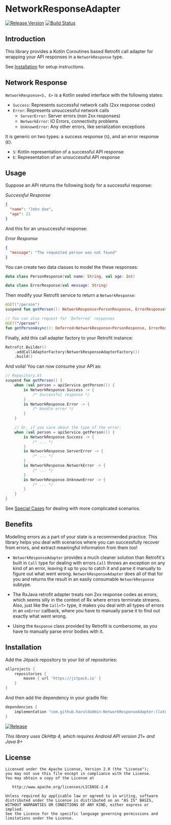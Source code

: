 # NetworkResponseAdapter

[![Release Version](https://jitpack.io/v/haroldadmin/NetworkResponseAdapter.svg)](https://jitpack.io/#haroldadmin/NetworkResponseAdapter)
[![Build Status](https://github.com/haroldadmin/networkresponseadapter/workflows/CI/badge.svg)](https://github.com/haroldadmin/networkresponseadapter/actions)

## Introduction

This library provides a Kotlin Coroutines based Retrofit call adapter for wrapping your API responses in
a `NetworkResponse` type.

See [Installation](#installation) for setup instructions.

## Network Response

`NetworkResponse<S, E>` is a Kotlin sealed interface with the following states:

- `Success`: Represents successful network calls (2xx response codes)
- `Error`: Represents unsuccessful network calls
  - `ServerError`: Server errors (non 2xx responses)
  - `NetworkError`: IO Errors, connectivity problems
  - `UnknownError`: Any other errors, like serialization exceptions

It is generic on two types: a success response (`S`), and an error response (`E`).

- `S`: Kotlin representation of a successful API response
- `E`: Representation of an unsuccessful API response

## Usage

Suppose an API returns the following body for a successful response:

_Successful Response_

```json
{
  "name": "John doe",
  "age": 21
}
```

And this for an unsuccessful response:

_Error Response_

```json
{
  "message": "The requested person was not found"
}
```

You can create two data classes to model the these responses:

```kotlin
data class PersonResponse(val name: String, val age: Int)

data class ErrorResponse(val message: String)
```

Then modify your Retrofit service to return a `NetworkResponse`:

```kotlin
@GET("/person")
suspend fun getPerson(): NetworkResponse<PersonResponse, ErrorResponse>>

// You can also request for `Deferred` responses
@GET("/person")
fun getPersonAsync(): Deferred<NetworkResponse<PersonResponse, ErrorResponse>>
```

Finally, add this call adapter factory to your Retrofit instance:

```kotlin
Retrofit.Builder()
    .addCallAdapterFactory(NetworkResponseAdapterFactory())
    .build()
```

And voila! You can now consume your API as:

```kotlin
// Repository.kt
suspend fun getPerson() {
    when (val person = apiService.getPerson()) {
        is NetworkResponse.Success -> {
            /* Successful response */
        }
        is NetworkResponse.Error -> {
            /* Handle error */
        }
    }

    // Or, if you care about the type of the error:
    when (val person = apiService.getPerson()) {
        is NetworkResponse.Success -> {
            /* ... */
        }
        is NetworkResponse.ServerError -> {
            /* ... */
        }
        is NetworkResponse.NetworkError -> {
            /* ... */
        }
        is NetworkResponse.UnknownError -> {
            /* ... */
        }
    }
}
```

See [Special Cases](./special-cases.md) for dealing with more complicated scenarios.

## Benefits

Modelling errors as a part of your state is a recommended practice. This library helps you deal with scenarios where you can successfully recover from errors, and extract meaningful information from them too!

- `NetworkResponseAdapter` provides a much cleaner solution than Retrofit's built in `Call` type for dealing with errors.`Call` throws an exception on any kind of an error, leaving it up to you to catch it and parse it manually to figure out what went wrong. `NetworkResponseAdapter` does all of that for you and returns the result in an easily consumable `NetworkResponse` subtype.

- The RxJava retrofit adapter treats non 2xx response codes as errors, which seems silly in the context of Rx where errors terminate streams. Also, just like the `Call<T>` type, it makes you deal with all types of errors in an `onError` callback, where you have to manually parse it to find out exactly what went wrong.

- Using the `Response` class provided by Retrofit is cumbersome, as you have to manually parse error bodies with it.

## Installation

Add the Jitpack repository to your list of repositories:

```groovy
allprojects {
    repositories {
        maven { url 'https://jitpack.io' }
    }
}
```

And then add the dependency in your gradle file:

```groovy
dependencies {
    implementation "com.github.haroldadmin:NetworkResponseAdapter:(latest-version)"
}
```

[![Release](https://jitpack.io/v/haroldadmin/NetworkResponseAdapter.svg)](https://jitpack.io/#haroldadmin/NetworkResponseAdapter)

_This library uses OkHttp 4, which requires Android API version 21+ and Java 8+_

## License

```text
Licensed under the Apache License, Version 2.0 (the "License");
you may not use this file except in compliance with the License.
You may obtain a copy of the License at

   http://www.apache.org/licenses/LICENSE-2.0

Unless required by applicable law or agreed to in writing, software
distributed under the License is distributed on an "AS IS" BASIS,
WITHOUT WARRANTIES OR CONDITIONS OF ANY KIND, either express or implied.
See the License for the specific language governing permissions and
limitations under the License.
```
